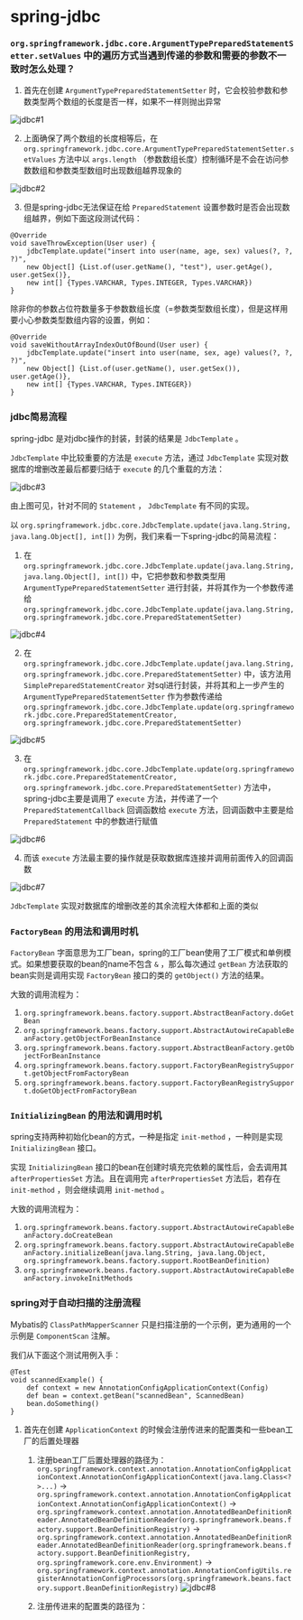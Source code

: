 # spring-jdbc

### `org.springframework.jdbc.core.ArgumentTypePreparedStatementSetter.setValues` 中的遍历方式当遇到传递的参数和需要的参数不一致时怎么处理？

1. 首先在创建 `ArgumentTypePreparedStatementSetter` 时，它会校验参数和参数类型两个数组的长度是否一样，如果不一样则抛出异常

![jdbc#1](resources/2022-04-28_21-32.png)

2. 上面确保了两个数组的长度相等后，在 `org.springframework.jdbc.core.ArgumentTypePreparedStatementSetter.setValues` 方法中以 `args.length` （参数数组长度）控制循环是不会在访问参数数组和参数类型数组时出现数组越界现象的

![jdbc#2](resources/2022-04-28_21-58.png)

3. 但是spring-jdbc无法保证在给 `PreparedStatement` 设置参数时是否会出现数组越界，例如下面这段测试代码：

```
@Override
void saveThrowException(User user) {
    jdbcTemplate.update("insert into user(name, age, sex) values(?, ?, ?)", 
	new Object[] {List.of(user.getName(), "test"), user.getAge(), user.getSex()}, 
	new int[] {Types.VARCHAR, Types.INTEGER, Types.VARCHAR})
}
```

除非你的参数占位符数量多于参数数组长度（=参数类型数组长度），但是这样用要小心参数类型数组内容的设置，例如：

```
@Override
void saveWithoutArrayIndexOutOfBound(User user) {
    jdbcTemplate.update("insert into user(name, sex, age) values(?, ?, ?)", 
	new Object[] {List.of(user.getName(), user.getSex()), user.getAge()}, 
	new int[] {Types.VARCHAR, Types.INTEGER})
}
```

### jdbc简易流程

spring-jdbc 是对jdbc操作的封装，封装的结果是 `JdbcTemplate` 。

`JdbcTemplate` 中比较重要的方法是 `execute` 方法，通过 `JdbcTemplate` 实现对数据库的增删改差最后都要归结于 `execute` 的几个重载的方法：

![jdbc#3](resources/2022-05-01_21-39.png)

由上图可见，针对不同的 `Statement` ， `JdbcTemplate` 有不同的实现。

以 `org.springframework.jdbc.core.JdbcTemplate.update(java.lang.String, java.lang.Object[], int[])` 为例，我们来看一下spring-jdbc的简易流程：

1. 在 `org.springframework.jdbc.core.JdbcTemplate.update(java.lang.String, java.lang.Object[], int[])` 中，它把参数和参数类型用 `ArgumentTypePreparedStatementSetter` 进行封装，并将其作为一个参数传递给 `org.springframework.jdbc.core.JdbcTemplate.update(java.lang.String, org.springframework.jdbc.core.PreparedStatementSetter)` 

![jdbc#4](resources/2022-05-01_21-46.png)

2. 在 `org.springframework.jdbc.core.JdbcTemplate.update(java.lang.String, org.springframework.jdbc.core.PreparedStatementSetter)` 中，该方法用 `SimplePreparedStatementCreator` 对sql进行封装，并将其和上一步产生的 `ArgumentTypePreparedStatementSetter` 作为参数传递给 `org.springframework.jdbc.core.JdbcTemplate.update(org.springframework.jdbc.core.PreparedStatementCreator, org.springframework.jdbc.core.PreparedStatementSetter)` 

![jdbc#5](resources/2022-05-01_21-53.png)

3. 在 `org.springframework.jdbc.core.JdbcTemplate.update(org.springframework.jdbc.core.PreparedStatementCreator, org.springframework.jdbc.core.PreparedStatementSetter)` 方法中，spring-jdbc主要是调用了 `execute` 方法，并传递了一个 `PreparedStatementCallback` 回调函数给 `execute` 方法，回调函数中主要是给 `PreparedStatement` 中的参数进行赋值

![jdbc#6](resources/2022-05-01_22-00.png)

4. 而该 `execute` 方法最主要的操作就是获取数据库连接并调用前面传入的回调函数

![jdbc#7](resources/2022-05-01_22-03.png)

`JdbcTemplate` 实现对数据库的增删改差的其余流程大体都和上面的类似

### `FactoryBean` 的用法和调用时机

`FactoryBean` 字面意思为工厂bean，spring的工厂bean使用了工厂模式和单例模式。如果想要获取的bean的name不包含 `&` ，那么每次通过 `getBean` 方法获取的bean实则是调用实现 `FactoryBean` 接口的类的 `getObject()` 方法的结果。

大致的调用流程为：

1. `org.springframework.beans.factory.support.AbstractBeanFactory.doGetBean`
2. `org.springframework.beans.factory.support.AbstractAutowireCapableBeanFactory.getObjectForBeanInstance`
3. `org.springframework.beans.factory.support.AbstractBeanFactory.getObjectForBeanInstance`
4. `org.springframework.beans.factory.support.FactoryBeanRegistrySupport.getObjectFromFactoryBean`
5. `org.springframework.beans.factory.support.FactoryBeanRegistrySupport.doGetObjectFromFactoryBean`

### `InitializingBean` 的用法和调用时机

spring支持两种初始化bean的方式，一种是指定 `init-method` ，一种则是实现 `InitializingBean` 接口。

实现 `InitializingBean` 接口的bean在创建时填充完依赖的属性后，会去调用其 `afterPropertiesSet` 方法。且在调用完 `afterPropertiesSet` 方法后，若存在 `init-method` ，则会继续调用 `init-method` 。

大致的调用流程为：

1. `org.springframework.beans.factory.support.AbstractAutowireCapableBeanFactory.doCreateBean`
2. `org.springframework.beans.factory.support.AbstractAutowireCapableBeanFactory.initializeBean(java.lang.String, java.lang.Object, org.springframework.beans.factory.support.RootBeanDefinition)`
3. `org.springframework.beans.factory.support.AbstractAutowireCapableBeanFactory.invokeInitMethods`

### spring对于自动扫描的注册流程

Mybatis的 `ClassPathMapperScanner` 只是扫描注册的一个示例，更为通用的一个示例是 `ComponentScan` 注解。

我们从下面这个测试用例入手：

```
@Test
void scannedExample() {
    def context = new AnnotationConfigApplicationContext(Config)
    def bean = context.getBean("scannedBean", ScannedBean)
    bean.doSomething()
}
```

1. 首先在创建 `ApplicationContext` 的时候会注册传进来的配置类和一些bean工厂的后置处理器
   1. 注册bean工厂后置处理器的路径为： `org.springframework.context.annotation.AnnotationConfigApplicationContext.AnnotationConfigApplicationContext(java.lang.Class<?>...)` -> `org.springframework.context.annotation.AnnotationConfigApplicationContext.AnnotationConfigApplicationContext()` -> `org.springframework.context.annotation.AnnotatedBeanDefinitionReader.AnnotatedBeanDefinitionReader(org.springframework.beans.factory.support.BeanDefinitionRegistry)` -> `org.springframework.context.annotation.AnnotatedBeanDefinitionReader.AnnotatedBeanDefinitionReader(org.springframework.beans.factory.support.BeanDefinitionRegistry, org.springframework.core.env.Environment)` -> `org.springframework.context.annotation.AnnotationConfigUtils.registerAnnotationConfigProcessors(org.springframework.beans.factory.support.BeanDefinitionRegistry)` 
   ![jdbc#8](resources/2022-05-11_22-09.png)
   
   2. 注册传进来的配置类的路径为：
